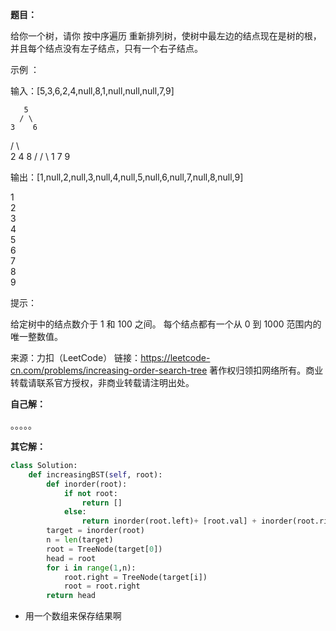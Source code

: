 **题目：**

给你一个树，请你 按中序遍历 重新排列树，使树中最左边的结点现在是树的根，并且每个结点没有左子结点，只有一个右子结点。

 

示例 ：

输入：[5,3,6,2,4,null,8,1,null,null,null,7,9]

       5
      / \
    3    6
   / \    \
  2   4    8
 /        / \ 
1        7   9

输出：[1,null,2,null,3,null,4,null,5,null,6,null,7,null,8,null,9]

 1
  \
   2
    \
     3
      \
       4
        \
         5
          \
           6
            \
             7
              \
               8
                \
                 9  


提示：

给定树中的结点数介于 1 和 100 之间。
每个结点都有一个从 0 到 1000 范围内的唯一整数值。

来源：力扣（LeetCode）
链接：https://leetcode-cn.com/problems/increasing-order-search-tree
著作权归领扣网络所有。商业转载请联系官方授权，非商业转载请注明出处。



**自己解：**

。。。。。



**其它解：**

```python
class Solution:
    def increasingBST(self, root):
        def inorder(root):
            if not root:
                return []
            else:
                return inorder(root.left)+ [root.val] + inorder(root.right)
        target = inorder(root)
        n = len(target)
        root = TreeNode(target[0])
        head = root
        for i in range(1,n):
            root.right = TreeNode(target[i])
            root = root.right
        return head
```

- 用一个数组来保存结果啊

